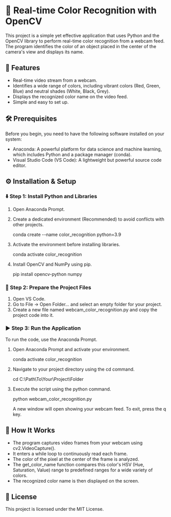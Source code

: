 # 📸 Real-time Color Recognition with OpenCV

This project is a simple yet effective application that uses Python and the OpenCV library to perform real-time color recognition from a webcam feed. The program identifies the color of an object placed in the center of the camera's view and displays its name.

## 🚀 Features
- Real-time video stream from a webcam.
- Identifies a wide range of colors, including vibrant colors (Red, Green, Blue) and neutral shades (White, Black, Grey).
- Displays the recognized color name on the video feed.
- Simple and easy to set up.

## 🛠️ Prerequisites
Before you begin, you need to have the following software installed on your system:
- Anaconda: A powerful platform for data science and machine learning, which includes Python and a package manager (conda).
- Visual Studio Code (VS Code): A lightweight but powerful source code editor.

## ⚙️ Installation & Setup

### ⬇️ Step 1: Install Python and Libraries

1.  Open Anaconda Prompt.
2.  Create a dedicated environment (Recommended) to avoid conflicts with other projects.

   
    conda create --name color_recognition python=3.9
    
3.  Activate the environment before installing libraries.

   
    conda activate color_recognition
    
4.  Install OpenCV and NumPy using pip.

   
    pip install opencv-python numpy
    
### 📂 Step 2: Prepare the Project Files

1.  Open VS Code.
2.  Go to File -> Open Folder... and select an empty folder for your project.
3.  Create a new file named webcam_color_recognition.py and copy the project code into it.

### ▶️ Step 3: Run the Application

To run the code, use the Anaconda Prompt.

1.  Open Anaconda Prompt and activate your environment.

   
    conda activate color_recognition
    
2.  Navigate to your project directory using the cd command.

   
    cd C:\Path\To\Your\Project\Folder
    
3.  Execute the script using the python command.

   
    python webcam_color_recognition.py
    
    A new window will open showing your webcam feed. To exit, press the q key.

## 🧠 How It Works
- The program captures video frames from your webcam using cv2.VideoCapture().
- It enters a while loop to continuously read each frame.
- The color of the pixel at the center of the frame is analyzed.
- The get_color_name function compares this color's HSV (Hue, Saturation, Value) range to predefined ranges for a wide variety of colors.
- The recognized color name is then displayed on the screen.

## 📜 License
This project is licensed under the MIT License.
